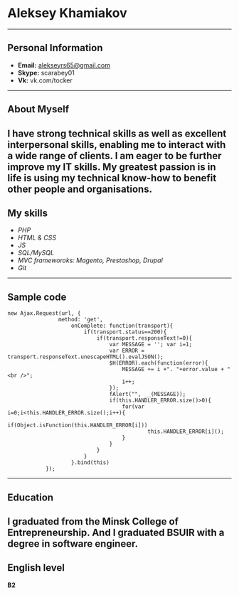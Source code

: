 # Aleksey Khamiakov
---
## **Personal Information** ##
* **Email:** alekseyrs65@gmail.com 
* **Skype:** scarabey01
* **Vk:** vk.com/tocker
---
## **About Myself** ##
I have strong technical skills as well as excellent interpersonal skills, enabling me to interact with a wide range of clients. I am eager to be further improve my IT skills.  My greatest passion is in life is using my technical know-how to benefit other people and organisations.
---
## **My skills** ##
* *PHP* 
* *HTML & CSS*
* *JS*
* *SQL/MySQL*
* *MVC frameworoks: Magento, Prestashop, Drupal*
* *Git*
---
## **Sample code** ##
```
new Ajax.Request(url, {
                method: 'get',
                    onComplete: function(transport){
                        if(transport.status==200){
                            if(transport.responseText!=0){
                                var MESSAGE = ''; var i=1;
                                var ERROR = transport.responseText.unescapeHTML().evalJSON();
                                $H(ERROR).each(function(error){
                                    MESSAGE += i +". "+error.value + "<br />";
                                    i++;
                                });
                                fAlert("", __(MESSAGE));     
                                if(this.HANDLER_ERROR.size()>0){
                                    for(var i=0;i<this.HANDLER_ERROR.size();i++){
                                        if(Object.isFunction(this.HANDLER_ERROR[i]))
                                            this.HANDLER_ERROR[i]();
                                    }
                                }
                            }
                        }
                    }.bind(this)
            });

```
---
## **Education** ##
I graduated from the Minsk College of Entrepreneurship. And I graduated BSUIR with a degree in software engineer.
---
## **English level** ##
**B2**